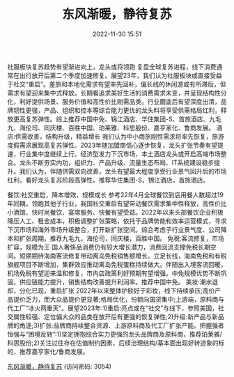 ﻿---
title: 东风渐暖，静待复苏
date: 2022-11-30 15:51
tags:
- 社会服务
updated: 1970-01-01 08:00:00
---

社服板块复苏趋势有望渐进向上，龙头或将领跑
复盘全球复苏进程，线下消费通常在出行放开后第二个季度加速修复。展望23年，我们认为社服板块或直接受益于社交“重启”。差旅和本地化需求有望率先回补，偏长线的休闲游或有所滞后，但需求有望迎来集中式释放。长期看追求美好生活的消费需求未变，并呈现结构性分化，利好提供场景、服务价值和高性价比刚需品类。行业磨底后有望深度出清，品牌韧性更强，产品、组织和控本等综合能力更优的龙头料将享受供需格局红利，释放更高复苏弹性。综上推荐中国中免、锦江酒店、华住集团-S、首旅酒店、九毛九、海伦司、同庆楼、百胜中国、珀莱雅、科思股份、嘉亨家化、鲁商发展。
酒店:供需改善，结构升级，精益增长
我们认为中小商旅刚性需求将率先恢复，旅游度假需求展现高复苏弹性。2023年随加盟商信心逐步恢复，龙头扩张节奏有望提速，行业集中度继续上行。经济型发力下沉市场，本土酒店龙头或开启高端市场整合。龙头不断夯实内功，组织力、产品升级、流量生态布局、IT系统建设稳步提升。我们认为，伴随供需双向改善，龙头有望最大程度享受行业景气回升后的市场红利，看好龙头复苏阶段高弹性。推荐华住集团-S，锦江酒店，首旅酒店。
<!-- more -->
餐饮:社交重启，降本增效，规模成长
参考22年4月全球餐饮到店用餐人数超过19年同期，领跑其他子行业，我国社交重启有望带动餐饮需求集中性释放，高性价比小酒馆、快时尚餐饮、宴席服务、快餐有望受益。2022年以来头部餐饮企业积极降压人工、租金成本，积极调整扩张策略，依托于品牌势能和效率运营模式，寻求下沉市场和海外市场升级整合，打开新扩张空间。综合考虑子行业景气度、公司降本和扩张周期，推荐九毛九，海伦司，同庆楼，百胜中国。
免税:客流修复，市场扩容，规模为王
国人奢侈品消费仍有较大增长潜力，消费回流支撑免税长期空间。短期期待海南客流修复带动离岛免税销售额增长。立足长线，海南免税和有税旗舰项目不断增加，集群效应推动离岛免税蛋糕持续做大。伴随出入境客流回暖，机场免税有望迎来温和修复，市内店政策利好预期有望增强。中免规模优势不断巩固，供应链能力提升，销售结构改善提升利润率。推荐中国中免。
美妆:潮水退却，分化已现，重启扩张
2022年以来整体护肤好于彩妆，线下持续承压;高价产品提价乏力，而大众品提价更显著;格局优化，份额向国货集中;上游端，原料商与代工厂“冰火两重天”。展望2023年:1)重启:亮点或在“社交”与线下，参照美国，社交属性较强、定位偏大众的品类在放开后有更强的恢复弹性;2)升级:新产品与新品牌的角逐;3)扩张:品牌商持续整合资源、上游原料商及代工厂扩张产能。把握强者恒强与“困境反转”:1)坚定拥抱综合实力更强的龙头品牌商及原料商，推荐珀莱雅/科思股份;2)关注过往存在估值制约因素，后续治理结构/基本面出现好转迹象的标的，推荐嘉亨家化/鲁商发展。

[东风渐暖，静待复苏](https://url12.ctfile.com/f/3948612-738821513-7fbb7c?p=3054)
(访问密码: 3054)
